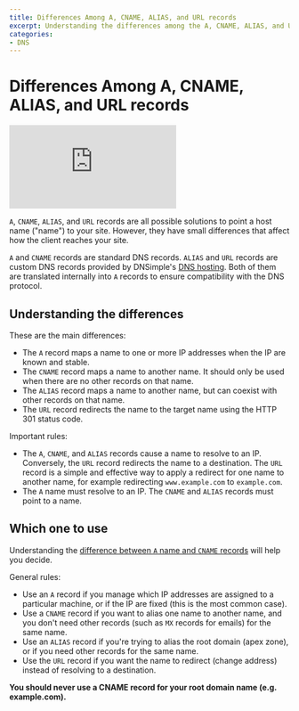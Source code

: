 ```yaml
---
title: Differences Among A, CNAME, ALIAS, and URL records
excerpt: Understanding the differences among the A, CNAME, ALIAS, and URL records.
categories:
- DNS
---
```


# Differences Among A, CNAME, ALIAS, and URL records


<div class="aspect-ratio aspect-ratio--16x9 z-0 mb4">
  <iframe src="https://www.youtube.com/embed/mn07RUxAJRA" class="aspect-ratio--object" frameborder="0" allow="accelerometer; autoplay; clipboard-write; encrypted-media; gyroscope; picture-in-picture" allowfullscreen></iframe>
</div>


`A`, `CNAME`, `ALIAS`, and `URL` records are all possible solutions to point a host name ("name") to your site. However, they have small differences that affect how the client reaches your site.

`A` and `CNAME` records are standard DNS records. `ALIAS` and `URL` records are custom DNS records provided by DNSimple's [DNS hosting](https://dnsimple.com). Both of them are translated internally into `A` records to ensure compatibility with the DNS protocol.

## Understanding the differences

These are the main differences:

- The `A` record maps a name to one or more IP addresses when the IP are known and stable.
- The `CNAME` record maps a name to another name. It should only be used when there are no other records on that name.
- The `ALIAS` record maps a name to another name, but can coexist with other records on that name.
- The `URL` record redirects the name to the target name using the HTTP 301 status code.

Important rules:

- The `A`, `CNAME`, and `ALIAS` records cause a name to resolve to an IP. Conversely, the `URL` record redirects the name to a destination. The `URL` record is a simple and effective way to apply a redirect for one name to another name, for example redirecting `www.example.com` to `example.com`.
- The `A` name must resolve to an IP. The `CNAME` and `ALIAS` records must point to a name.

## Which one to use

Understanding the [difference between `A` name and `CNAME` records](/articles/differences-a-cname-records) will help you decide.

General rules:

- Use an `A` record if you manage which IP addresses are assigned to a particular machine, or if the IP are fixed (this is the most common case).
- Use a `CNAME` record if you want to alias one name to another name, and you don't need other records (such as `MX` records for emails) for the same name.
- Use an `ALIAS` record if you're trying to alias the root domain (apex zone), or if you need other records for the same name.
- Use the `URL` record if you want the name to redirect (change address) instead of resolving to a destination.

**You should never use a CNAME record for your root domain name (e.g. example.com).**


